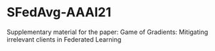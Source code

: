 # SFedAvg-AAAI21
Supplementary material for the paper: Game of Gradients: Mitigating irrelevant clients in Federated Learning
